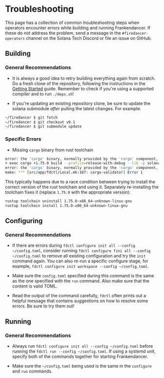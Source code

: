# Troubleshooting

This page has a collection of common troubleshooting steps when operators
encounter errors while building and running Frankendancer. If these do
not address the problem, send a message in the `#firedancer-operators`
channel on the Solana Tech Discord or file an issue on GitHub.

## Building

### General Recommendations

* It is always a good idea to retry building everything again from scratch.
Do a fresh clone of the repository, following the instructions in the
[Getting Started](./getting-started.md#prerequisites) guide. Remember to
check if you're using a supported compiler and to run `./deps.sh`!

* If you're updating an existing repository clone, be sure to update
the solana submodule _after_ pulling the latest changes. For example:

```sh [bash]
~/firedancer $ git fetch
~/firedancer $ git checkout v0.1
~/firedancer $ git submodule update
```

### Specific Errors

* Missing `cargo` binary from rust toolchain

```sh [bash]
error: the 'cargo' binary, normally provided by the 'cargo' component, is not applicable to the '1.75.0-x86_64-unknown-linux-gnu' toolchain
+ exec cargo +1.75.0 build --profile=release-with-debug --lib -p solana-validator
error: the 'cargo' binary, normally provided by the 'cargo' component, is not applicable to the '1.75.0-x86_64-unknown-linux-gnu' toolchain
make: *** [src/app/fdctl/Local.mk:107: cargo-validator] Error 1
```

This typically happens due to a race condition between trying to install the
correct version of the rust toolchain and using it. Separately re-installing
the toolchain fixes it (replace `1.75.0` with the appropriate version):

```sh [bash]
rustup toolchain uninstall 1.75.0-x86_64-unknown-linux-gnu
rustup toolchain install 1.75.0-x86_64-unknown-linux-gnu
```

## Configuring

### General Recommendations

* If there are errors during `fdctl configure init all --config
~/config.toml`, consider running `fdctl configure fini all --config
~/config.toml` to remove all existing configuration and try the `init`
command again. You can also re-run a specific configure stage, for
example, `fdctl configure init workspace --config ~/config.toml`.

* Make sure the `config.toml` specified during this command is the
same as the one specified with the `run` command. Also make sure
that the content is valid TOML.

* Read the output of the command carefully, `fdctl` often prints out
a helpful message that contains suggestions on how to resolve some
errors. Be sure to try them out!

## Running

### General Recommendations

* Always run `fdctl configure init all --config ~/config.toml` before
running the `fdctl run --config ~/config.toml`. If using a systemd unit,
specify both of the commands together for starting Frankendancer.

* Make sure the `~/config.toml` being used is the same in the `configure`
and `run` commands.
